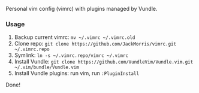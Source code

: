 Personal vim config (vimrc) with plugins managed by Vundle.

### Usage
1. Backup current vimrc: `mv ~/.vimrc ~/.vimrc.old`
2. Clone repo: `git clone https://github.com/JackMorris/vimrc.git ~/.vimrc.repo`
3. Symlink: `ln -s ~/.vimrc.repo/vimrc ~/.vimrc`
4. Install Vundle: `git clone https://github.com/VundleVim/Vundle.vim.git ~/.vim/bundle/Vundle.vim`
5. Install Vundle plugins: run vim, run `:PluginInstall`

Done!

